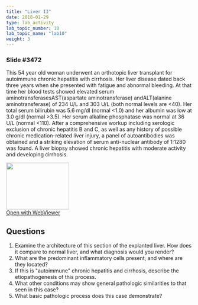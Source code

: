 ```yaml
---
title: "Liver II"
date: 2018-01-29
type: lab_activity
lab_topic_number: 10
lab_topic_name: "lab10"
weight: 3
---
```

<div class="entrybody">
<h3>Slide #3472</h3>

<p>This 54 year old woman underwent an orthotopic liver transplant for autoimmune chronic hepatitis with cirrhosis. Her liver disease dated back three years when she presented with fatigue and abnormal bleeding. At that time her blood tests showed elevated serum aminotransferases<span class="caps">AST</span>(aspartate aminotransferase) and<span class="caps">ALT</span>(alanine aminotransferase) of 234 U/L and 303 U/L (both normal levels are &lt;40). Her total serum bilirubin was 5.6 mg/dl (normal &lt;1.0) and her albumin was low at 3.0 g/dl (normal &gt;3.5). Her serum alkaline phosphatase was normal at 36 U/L (normal &lt;110). After a comprehensive workup including serologic exclusion of chronic hepatitis B and C, as well as any history of possible chronic medication-related liver injury, a panel of autoantibodies was obtained and a striking elevation of serum anti-nuclear antibody of 1:1280 was found. A liver biopsy showed chronic hepatitis with moderate activity and developing cirrhosis.</p>

<div class="thumbnail"><a href="Phttp://virtualslides.cumc.columbia.edu/3472.svs/view.apml?" target="_blank"><img alt="" src="http://pathologylab.ccnmtl.columbia.edu/assets/images/slide_3472.jpg" width="170" height="126" class="mt-image-left"></a><br><a href="http://virtualslides.cumc.columbia.edu/3472.svs/view.apml?" target="_blank">Open with WebViewer</a></div>

<h2>Questions</h2>


<ol>
<li>Examine the architecture of this section of the explanted liver. How does it compare to normal liver, and what diagnosis would you render?</li>
<li>What are the predominant inflammatory cells present, and where are they located?</li>
<li>If this is "autoimmune" chronic hepatitis and cirrhosis, describe the etiopathogenesis of this process.</li>
<li>What other conditions may show general pathologic similarities to that seen in this case?</li>
<li>What basic pathologic process does this case demonstrate?</li>
</ol>


						
</div>
